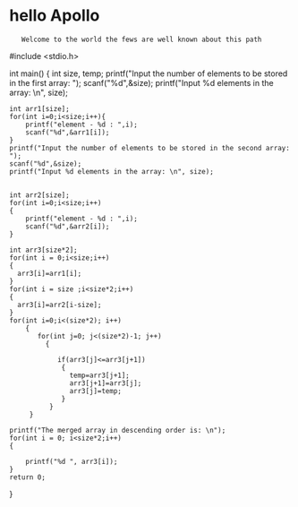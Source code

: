 # hello Apollo
 
       Welcome to the world the fews are well known about this path



#include <stdio.h>

int main()
{
    int size, temp;
    printf("Input the number of elements to be stored in the first array: ");
    scanf("%d",&size);
    printf("Input %d elements in the array: \n", size);
   
    
    int arr1[size];
    for(int i=0;i<size;i++){
        printf("element - %d : ",i);
        scanf("%d",&arr1[i]);
    }
    printf("Input the number of elements to be stored in the second array: ");
    scanf("%d",&size);
    printf("Input %d elements in the array: \n", size);
    
    
    int arr2[size];
    for(int i=0;i<size;i++)
    {
        printf("element - %d : ",i);
        scanf("%d",&arr2[i]);
    }
    
    int arr3[size*2];
    for(int i = 0;i<size;i++)
    {
      arr3[i]=arr1[i];
    }
    for(int i = size ;i<size*2;i++)
    {
      arr3[i]=arr2[i-size];
    }
    for(int i=0;i<(size*2); i++)
        {
           for(int j=0; j<(size*2)-1; j++)
             {
         
                if(arr3[j]<=arr3[j+1])
                 {
                   temp=arr3[j+1];
                   arr3[j+1]=arr3[j];
                   arr3[j]=temp;
                 }  
              }
         } 
        
    printf("The merged array in descending order is: \n");    
    for(int i = 0; i<size*2;i++)
    { 
        
        printf("%d ", arr3[i]);
    }
    return 0;
}
